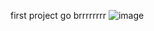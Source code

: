 first project go brrrrrrrr
![image](https://github.com/user-attachments/assets/d6a713c5-2edd-46de-9282-c1489df146e8)
